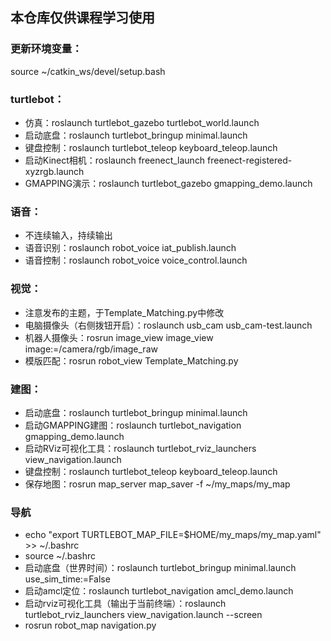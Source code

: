 ## 本仓库仅供课程学习使用

### 更新环境变量：
source ~/catkin_ws/devel/setup.bash

### turtlebot：
- 仿真：roslaunch turtlebot_gazebo turtlebot_world.launch
- 启动底盘：roslaunch turtlebot_bringup minimal.launch
- 键盘控制：roslaunch turtlebot_teleop keyboard_teleop.launch
- 启动Kinect相机：roslaunch freenect_launch freenect-registered-xyzrgb.launch
- GMAPPING演示：roslaunch turtlebot_gazebo gmapping_demo.launch

### 语音：
- 不连续输入，持续输出
- 语音识别：roslaunch robot_voice iat_publish.launch
- 语音控制：roslaunch robot_voice voice_control.launch

### 视觉：
- 注意发布的主题，于Template_Matching.py中修改
- 电脑摄像头（右侧拨钮开启）：roslaunch usb_cam usb_cam-test.launch
- 机器人摄像头：rosrun image_view image_view image:=/camera/rgb/image_raw
- 模版匹配：rosrun robot_view Template_Matching.py

### 建图：
- 启动底盘：roslaunch turtlebot_bringup minimal.launch
- 启动GMAPPING建图：roslaunch turtlebot_navigation gmapping_demo.launch
- 启动RViz可视化工具：roslaunch turtlebot_rviz_launchers view_navigation.launch
- 键盘控制：roslaunch turtlebot_teleop keyboard_teleop.launch
- 保存地图：rosrun map_server map_saver -f ~/my_maps/my_map

### 导航
- echo "export TURTLEBOT_MAP_FILE=$HOME/my_maps/my_map.yaml" >> ~/.bashrc
- source ~/.bashrc
- 启动底盘（世界时间）：roslaunch turtlebot_bringup minimal.launch use_sim_time:=False 
- 启动amcl定位：roslaunch turtlebot_navigation amcl_demo.launch 
- 启动rviz可视化工具（输出于当前终端）：roslaunch turtlebot_rviz_launchers view_navigation.launch --screen 
- rosrun robot_map navigation.py